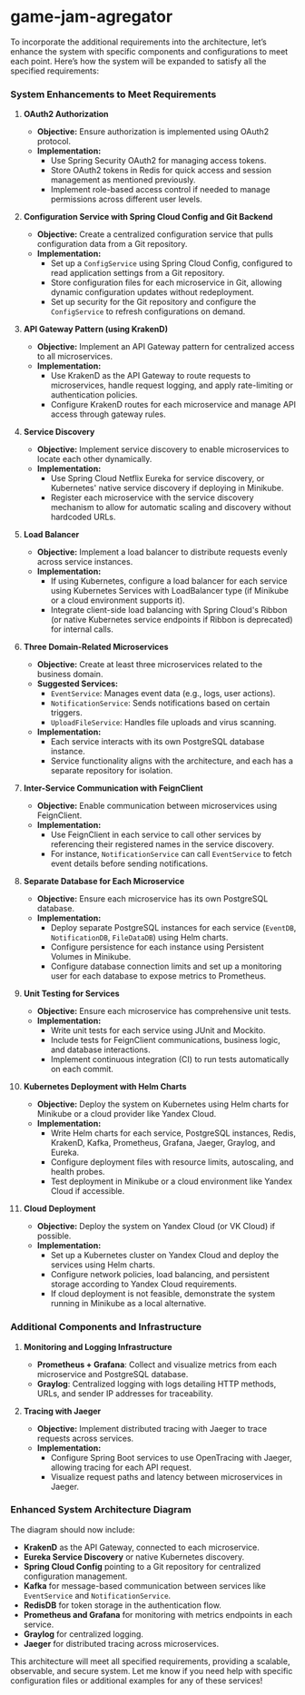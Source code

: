 # game-jam-agregator
To incorporate the additional requirements into the architecture, let’s enhance the system with specific components and configurations to meet each point. Here’s how the system will be expanded to satisfy all the specified requirements:

### System Enhancements to Meet Requirements

1. **OAuth2 Authorization**
   - **Objective:** Ensure authorization is implemented using OAuth2 protocol.
   - **Implementation:** 
     - Use Spring Security OAuth2 for managing access tokens.
     - Store OAuth2 tokens in Redis for quick access and session management as mentioned previously.
     - Implement role-based access control if needed to manage permissions across different user levels.

2. **Configuration Service with Spring Cloud Config and Git Backend**
   - **Objective:** Create a centralized configuration service that pulls configuration data from a Git repository.
   - **Implementation:**
     - Set up a `ConfigService` using Spring Cloud Config, configured to read application settings from a Git repository.
     - Store configuration files for each microservice in Git, allowing dynamic configuration updates without redeployment.
     - Set up security for the Git repository and configure the `ConfigService` to refresh configurations on demand.

3. **API Gateway Pattern (using KrakenD)**
   - **Objective:** Implement an API Gateway pattern for centralized access to all microservices.
   - **Implementation:** 
     - Use KrakenD as the API Gateway to route requests to microservices, handle request logging, and apply rate-limiting or authentication policies.
     - Configure KrakenD routes for each microservice and manage API access through gateway rules.

4. **Service Discovery**
   - **Objective:** Implement service discovery to enable microservices to locate each other dynamically.
   - **Implementation:** 
     - Use Spring Cloud Netflix Eureka for service discovery, or Kubernetes' native service discovery if deploying in Minikube.
     - Register each microservice with the service discovery mechanism to allow for automatic scaling and discovery without hardcoded URLs.

5. **Load Balancer**
   - **Objective:** Implement a load balancer to distribute requests evenly across service instances.
   - **Implementation:** 
     - If using Kubernetes, configure a load balancer for each service using Kubernetes Services with LoadBalancer type (if Minikube or a cloud environment supports it).
     - Integrate client-side load balancing with Spring Cloud's Ribbon (or native Kubernetes service endpoints if Ribbon is deprecated) for internal calls.

6. **Three Domain-Related Microservices**
   - **Objective:** Create at least three microservices related to the business domain.
   - **Suggested Services:**
     - `EventService`: Manages event data (e.g., logs, user actions).
     - `NotificationService`: Sends notifications based on certain triggers.
     - `UploadFileService`: Handles file uploads and virus scanning.
   - **Implementation:** 
     - Each service interacts with its own PostgreSQL database instance.
     - Service functionality aligns with the architecture, and each has a separate repository for isolation.

7. **Inter-Service Communication with FeignClient**
   - **Objective:** Enable communication between microservices using FeignClient.
   - **Implementation:** 
     - Use FeignClient in each service to call other services by referencing their registered names in the service discovery.
     - For instance, `NotificationService` can call `EventService` to fetch event details before sending notifications.

8. **Separate Database for Each Microservice**
   - **Objective:** Ensure each microservice has its own PostgreSQL database.
   - **Implementation:** 
     - Deploy separate PostgreSQL instances for each service (`EventDB`, `NotificationDB`, `FileDataDB`) using Helm charts.
     - Configure persistence for each instance using Persistent Volumes in Minikube.
     - Configure database connection limits and set up a monitoring user for each database to expose metrics to Prometheus.

9. **Unit Testing for Services**
   - **Objective:** Ensure each microservice has comprehensive unit tests.
   - **Implementation:** 
     - Write unit tests for each service using JUnit and Mockito.
     - Include tests for FeignClient communications, business logic, and database interactions.
     - Implement continuous integration (CI) to run tests automatically on each commit.

10. **Kubernetes Deployment with Helm Charts**
    - **Objective:** Deploy the system on Kubernetes using Helm charts for Minikube or a cloud provider like Yandex Cloud.
    - **Implementation:** 
      - Write Helm charts for each service, PostgreSQL instances, Redis, KrakenD, Kafka, Prometheus, Grafana, Jaeger, Graylog, and Eureka.
      - Configure deployment files with resource limits, autoscaling, and health probes.
      - Test deployment in Minikube or a cloud environment like Yandex Cloud if accessible.

11. **Cloud Deployment**
    - **Objective:** Deploy the system on Yandex Cloud (or VK Cloud) if possible.
    - **Implementation:** 
      - Set up a Kubernetes cluster on Yandex Cloud and deploy the services using Helm charts.
      - Configure network policies, load balancing, and persistent storage according to Yandex Cloud requirements.
      - If cloud deployment is not feasible, demonstrate the system running in Minikube as a local alternative.

### Additional Components and Infrastructure

1. **Monitoring and Logging Infrastructure**
   - **Prometheus + Grafana**: Collect and visualize metrics from each microservice and PostgreSQL database.
   - **Graylog**: Centralized logging with logs detailing HTTP methods, URLs, and sender IP addresses for traceability.

2. **Tracing with Jaeger**
   - **Objective:** Implement distributed tracing with Jaeger to trace requests across services.
   - **Implementation:** 
     - Configure Spring Boot services to use OpenTracing with Jaeger, allowing tracing for each API request.
     - Visualize request paths and latency between microservices in Jaeger.

### Enhanced System Architecture Diagram

The diagram should now include:
- **KrakenD** as the API Gateway, connected to each microservice.
- **Eureka Service Discovery** or native Kubernetes discovery.
- **Spring Cloud Config** pointing to a Git repository for centralized configuration management.
- **Kafka** for message-based communication between services like `EventService` and `NotificationService`.
- **RedisDB** for token storage in the authentication flow.
- **Prometheus and Grafana** for monitoring with metrics endpoints in each service.
- **Graylog** for centralized logging.
- **Jaeger** for distributed tracing across microservices.
  
This architecture will meet all specified requirements, providing a scalable, observable, and secure system. Let me know if you need help with specific configuration files or additional examples for any of these services!
